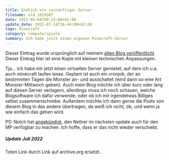 ```yaml
---
title: Endlich ein vernünftiger Server
filename: old_1819307
date: 2011-05-04T09:23:00+02:00
update_date: 2022-07-14T16:44:00+02:00
tags: minecraft
category: computerspiele
summary: Ich habe jetzt einen eigenen Minecraft-Server
---
```

Dieser Eintrag wurde ursprünglich auf meinem [alten Blog veröffentlicht](https://stu.blogger.de/stories/1819307/). Dieser Eintrag hier ist eine Kopie mit kleinen technischen Anpassungen.

Tja… ich habe mir jetzt einen virtuellen Server gemietet, auf dem ich u.a. auch minecraft laufen lasse. Geplant ist auch ein cronjob, der an bestimmten Tagen die Monster an- und ausschaltet (wird dann so eine Art Monster-Mittwoch geben). Auch mein Blog möchte ich über kurz oder lang auf diesen Server verlagern, allerdings muss ich noch schauen, welche Blogsoftware ich dafür verwende, oder ob ich mir irgendetwas Billiges selbst zusammenschreibe. Außerdem möchte ich dann gerne die Posts von diesem Blog in das andere übertragen, da weiß ich nicht, ob, und wenn ja wie einfach das gehen wird.

PS: Notch hat [angekündigt](https://web.archive.org/web/20110505024209/http://notch.tumblr.com/post/5136312534/fixing-bugs-enabling-nether), den Nether im nächsten update auch für den MP verfügbar zu machen. Ich hoffe, dass er das nicht wieder verschiebt.

##### Update Juli 2022

Toten Link durch Link auf archive.org ersetzt.
